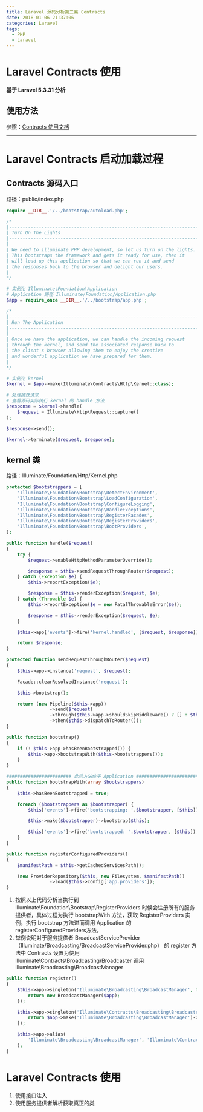 ```yaml
---
title: Laravel 源码分析第二篇 Contracts
date: 2018-01-06 21:37:06
categories: Laravel
tags:
  - PHP
  - Laravel
---
```


# Laravel Contracts 使用

**基于 Laravel 5.3.31 分析**

## 使用方法

参照：[Contracts 使用文档](http://laravelacademy.org/post/5826.html)

---------------------

# Laravel Contracts 启动加载过程

## Contracts 源码入口

路径：public/index.php

```php
require __DIR__.'/../bootstrap/autoload.php';

/*
|--------------------------------------------------------------------------
| Turn On The Lights
|--------------------------------------------------------------------------
|
| We need to illuminate PHP development, so let us turn on the lights.
| This bootstraps the framework and gets it ready for use, then it
| will load up this application so that we can run it and send
| the responses back to the browser and delight our users.
|
*/

# 实例化 Illuminate\Foundation\Application
# Application 路径 Illuminate/Foundation/Application.php
$app = require_once __DIR__.'/../bootstrap/app.php';

/*
|--------------------------------------------------------------------------
| Run The Application
|--------------------------------------------------------------------------
|
| Once we have the application, we can handle the incoming request
| through the kernel, and send the associated response back to
| the client's browser allowing them to enjoy the creative
| and wonderful application we have prepared for them.
|
*/

# 实例化 kernel 
$kernel = $app->make(Illuminate\Contracts\Http\Kernel::class);

# 处理捕获请求
# 查看源码实际执行 kernal 的 handle 方法
$response = $kernel->handle(
    $request = Illuminate\Http\Request::capture()
);

$response->send();

$kernel->terminate($request, $response);
```
<!-- more -->

## kernal 类

路径：Illuminate/Foundation/Http/Kernel.php

```php
protected $bootstrappers = [
    'Illuminate\Foundation\Bootstrap\DetectEnvironment',
    'Illuminate\Foundation\Bootstrap\LoadConfiguration',
    'Illuminate\Foundation\Bootstrap\ConfigureLogging',
    'Illuminate\Foundation\Bootstrap\HandleExceptions',
    'Illuminate\Foundation\Bootstrap\RegisterFacades',
    'Illuminate\Foundation\Bootstrap\RegisterProviders',
    'Illuminate\Foundation\Bootstrap\BootProviders',
];

public function handle($request)
{
    try {
        $request->enableHttpMethodParameterOverride();

        $response = $this->sendRequestThroughRouter($request);
    } catch (Exception $e) {
        $this->reportException($e);

        $response = $this->renderException($request, $e);
    } catch (Throwable $e) {
        $this->reportException($e = new FatalThrowableError($e));

        $response = $this->renderException($request, $e);
    }

    $this->app['events']->fire('kernel.handled', [$request, $response]);

    return $response;
}

protected function sendRequestThroughRouter($request)
{
    $this->app->instance('request', $request);

    Facade::clearResolvedInstance('request');

    $this->bootstrap();

    return (new Pipeline($this->app))
                ->send($request)
                ->through($this->app->shouldSkipMiddleware() ? [] : $this->middleware)
                ->then($this->dispatchToRouter());
}

public function bootstrap()
{
    if (! $this->app->hasBeenBootstrapped()) {
        $this->app->bootstrapWith($this->bootstrappers());
    }
}

######################## 此后方法位于 Application ########################################
public function bootstrapWith(array $bootstrappers)
{
    $this->hasBeenBootstrapped = true;

    foreach ($bootstrappers as $bootstrapper) {
        $this['events']->fire('bootstrapping: '.$bootstrapper, [$this]);

        $this->make($bootstrapper)->bootstrap($this);

        $this['events']->fire('bootstrapped: '.$bootstrapper, [$this]);
    }
}

public function registerConfiguredProviders()
{
    $manifestPath = $this->getCachedServicesPath();

    (new ProviderRepository($this, new Filesystem, $manifestPath))
                ->load($this->config['app.providers']);
}

```
1. 按照以上代码分析当执行到 Illuminate\Foundation\Bootstrap\RegisterProviders 时候会注册所有的服务提供者，具体过程为执行 bootstrapWith 方法，获取 RegisterProviders 实例，执行 bootstrap 方法进而调用 Application 的 registerConfiguredProviders方法。
2. 举例说明对于服务提供者 BroadcastServiceProvider（Illuminate/Broadcasting/BroadcastServiceProvider.php） 的 register 方法中 Contracts 设置为使用 Illuminate\Contracts\Broadcasting\Broadcaster 调用 Illuminate\Broadcasting\BroadcastManager

```php
public function register()
{
    $this->app->singleton('Illuminate\Broadcasting\BroadcastManager', function ($app) {
        return new BroadcastManager($app);
    });

    $this->app->singleton('Illuminate\Contracts\Broadcasting\Broadcaster', function ($app) {
        return $app->make('Illuminate\Broadcasting\BroadcastManager')->connection();
    });

    $this->app->alias(
        'Illuminate\Broadcasting\BroadcastManager', 'Illuminate\Contracts\Broadcasting\Factory'
    );
}
```

# Laravel Contracts 使用

1. 使用接口注入
2. 使用服务提供者解析获取真正的类